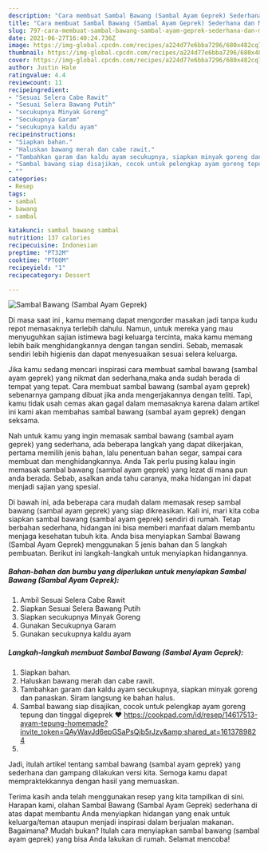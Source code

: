 ```yaml
---
description: "Cara membuat Sambal Bawang (Sambal Ayam Geprek) Sederhana dan Mudah Dibuat"
title: "Cara membuat Sambal Bawang (Sambal Ayam Geprek) Sederhana dan Mudah Dibuat"
slug: 797-cara-membuat-sambal-bawang-sambal-ayam-geprek-sederhana-dan-mudah-dibuat
date: 2021-06-27T16:40:24.736Z
image: https://img-global.cpcdn.com/recipes/a224d77e6bba7296/680x482cq70/sambal-bawang-sambal-ayam-geprek-foto-resep-utama.jpg
thumbnail: https://img-global.cpcdn.com/recipes/a224d77e6bba7296/680x482cq70/sambal-bawang-sambal-ayam-geprek-foto-resep-utama.jpg
cover: https://img-global.cpcdn.com/recipes/a224d77e6bba7296/680x482cq70/sambal-bawang-sambal-ayam-geprek-foto-resep-utama.jpg
author: Justin Hale
ratingvalue: 4.4
reviewcount: 11
recipeingredient:
- "Sesuai Selera Cabe Rawit"
- "Sesuai Selera Bawang Putih"
- "secukupnya Minyak Goreng"
- "Secukupnya Garam"
- "secukupnya kaldu ayam"
recipeinstructions:
- "Siapkan bahan."
- "Haluskan bawang merah dan cabe rawit."
- "Tambahkan garam dan kaldu ayam secukupnya, siapkan minyak goreng dan panaskan. Siram langsung ke bahan halus."
- "Sambal bawang siap disajikan, cocok untuk pelengkap ayam goreng tepung dan tinggal digeprek ❤️ https://cookpad.com/id/resep/14617513-ayam-tepung-homemade?invite_token=QAyWavJd6epGSaPsQjb5rJzv&amp;shared_at=1613789824"
- ""
categories:
- Resep
tags:
- sambal
- bawang
- sambal

katakunci: sambal bawang sambal 
nutrition: 137 calories
recipecuisine: Indonesian
preptime: "PT32M"
cooktime: "PT60M"
recipeyield: "1"
recipecategory: Dessert

---
```



![Sambal Bawang (Sambal Ayam Geprek)](https://img-global.cpcdn.com/recipes/a224d77e6bba7296/680x482cq70/sambal-bawang-sambal-ayam-geprek-foto-resep-utama.jpg)

Di masa  saat ini , kamu memang dapat mengorder masakan jadi tanpa kudu repot memasaknya terlebih dahulu. Namun, untuk mereka yang mau menyuguhkan sajian istimewa bagi keluarga tercinta, maka kamu memang lebih baik menghidangkannya dengan tangan sendiri. Sebab, memasak sendiri lebih higienis dan dapat menyesuaikan sesuai selera keluarga.

Jika kamu sedang mencari inspirasi cara membuat sambal bawang (sambal ayam geprek) yang nikmat dan sederhana,maka anda sudah berada di tempat yang tepat. Cara membuat sambal bawang (sambal ayam geprek)  sebenarnya gampang dibuat jika anda mengerjakannya dengan teliti. Tapi, kamu tidak usah cemas akan gagal dalam memasaknya 
karena dalam artikel ini kami akan membahas sambal bawang (sambal ayam geprek) dengan seksama.  



Nah untuk kamu yang ingin memasak sambal bawang (sambal ayam geprek) yang sederhana, ada beberapa langkah yang dapat dikerjakan, pertama memilih jenis bahan, lalu penentuan bahan segar, sampai cara membuat dan menghidangkannya. Anda Tak perlu pusing kalau ingin memasak sambal bawang (sambal ayam geprek) yang lezat di mana pun anda berada. Sebab, asalkan anda  tahu caranya, maka hidangan ini dapat menjadi sajian yang spesial.

Di bawah ini, ada beberapa cara mudah dalam memasak resep sambal bawang (sambal ayam geprek) yang siap dikreasikan. Kali ini, mari kita coba siapkan sambal bawang (sambal ayam geprek) sendiri di rumah. Tetap berbahan sederhana, hidangan ini bisa memberi manfaat dalam membantu menjaga kesehatan tubuh kita. Anda bisa menyiapkan Sambal Bawang (Sambal Ayam Geprek) menggunakan 5 jenis bahan dan 5 langkah pembuatan. Berikut ini langkah-langkah untuk menyiapkan hidangannya.

<!--inarticleads1-->

##### Bahan-bahan dan bumbu yang diperlukan untuk menyiapkan Sambal Bawang (Sambal Ayam Geprek):

1. Ambil Sesuai Selera Cabe Rawit
1. Siapkan Sesuai Selera Bawang Putih
1. Siapkan secukupnya Minyak Goreng
1. Gunakan Secukupnya Garam
1. Gunakan secukupnya kaldu ayam




<!--inarticleads2-->

##### Langkah-langkah membuat Sambal Bawang (Sambal Ayam Geprek):

1. Siapkan bahan.
1. Haluskan bawang merah dan cabe rawit.
1. Tambahkan garam dan kaldu ayam secukupnya, siapkan minyak goreng dan panaskan. Siram langsung ke bahan halus.
1. Sambal bawang siap disajikan, cocok untuk pelengkap ayam goreng tepung dan tinggal digeprek ❤️ https://cookpad.com/id/resep/14617513-ayam-tepung-homemade?invite_token=QAyWavJd6epGSaPsQjb5rJzv&amp;shared_at=1613789824
1. 




Jadi, itulah artikel tentang  sambal bawang (sambal ayam geprek)  yang sederhana dan gampang dilakukan versi kita. Semoga kamu dapat mempraktekkannya dengan hasil yang memuaskan. 

Terima kasih anda telah menggunakan resep yang kita tampilkan di sini. Harapan kami, olahan  Sambal Bawang (Sambal Ayam Geprek) sederhana di atas dapat membantu Anda menyiapkan hidangan yang enak untuk keluarga/teman ataupun menjadi inspirasi dalam berjualan makanan. Bagaimana? Mudah bukan? Itulah cara menyiapkan sambal bawang (sambal ayam geprek) yang bisa Anda lakukan di rumah. Selamat mencoba!

